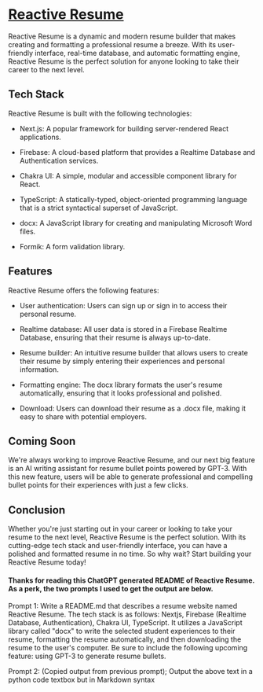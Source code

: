 # [Reactive Resume](https://reactive-resume-nextjs.vercel.app/)
Reactive Resume is a dynamic and modern resume builder that makes creating and formatting a professional resume a breeze. With its user-friendly interface, real-time database, and automatic formatting engine, Reactive Resume is the perfect solution for anyone looking to take their career to the next level.

## Tech Stack
Reactive Resume is built with the following technologies:

- Next.js: A popular framework for building server-rendered React applications.

- Firebase: A cloud-based platform that provides a Realtime Database and Authentication services.

- Chakra UI: A simple, modular and accessible component library for React.

- TypeScript: A statically-typed, object-oriented programming language that is a strict syntactical superset of JavaScript.

- docx: A JavaScript library for creating and manipulating Microsoft Word files.

- Formik: A form validation library.

## Features
Reactive Resume offers the following features:

- User authentication: Users can sign up or sign in to access their personal resume.

- Realtime database: All user data is stored in a Firebase Realtime Database, ensuring that their resume is always up-to-date.

- Resume builder: An intuitive resume builder that allows users to create their resume by simply entering their experiences and personal information.

- Formatting engine: The docx library formats the user's resume automatically, ensuring that it looks professional and polished.

- Download: Users can download their resume as a .docx file, making it easy to share with potential employers.

## Coming Soon
We're always working to improve Reactive Resume, and our next big feature is an AI writing assistant for resume bullet points powered by GPT-3. With this new feature, users will be able to generate professional and compelling bullet points for their experiences with just a few clicks.

## Conclusion
Whether you're just starting out in your career or looking to take your resume to the next level, Reactive Resume is the perfect solution. With its cutting-edge tech stack and user-friendly interface, you can have a polished and formatted resume in no time. So why wait? Start building your Reactive Resume today!

#### Thanks for reading this ChatGPT generated README of Reactive Resume. As a perk, the two prompts I used to get the output are below.

Prompt 1: Write a README.md that describes a resume website named Reactive Resume. The tech stack is as follows: Nextjs, Firebase (Realtime Database, Authentication), Chakra UI, TypeScript. It utilizes a JavaScript library called "docx" to write the selected student experiences to their resume, formatting the resume automatically, and then downloading the resume to the user's computer. Be sure to include the following upcoming feature: using GPT-3 to generate resume bullets.

Prompt 2: (Copied output from previous prompt); Output the above text in a python code textbox but in Markdown syntax

